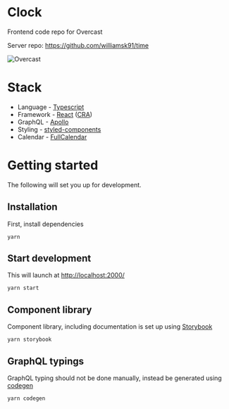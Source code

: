 # Clock

Frontend code repo for Overcast

Server repo: https://github.com/williamsk91/time

![Overcast](https://user-images.githubusercontent.com/25893551/155019675-4599b3c3-3247-4d7a-877a-7d1e97fa63bf.png)



# Stack

- Language - [Typescript](https://www.typescriptlang.org/)
- Framework - [React](https://reactjs.org/) ([CRA](https://create-react-app.dev/))
- GraphQL - [Apollo](https://www.apollographql.com/docs/react/api/react-apollo/)
- Styling - [styled-components](https://styled-components.com/)
- Calendar - [FullCalendar](https://fullcalendar.io/)

# Getting started

The following will set you up for development.

## Installation

First, install dependencies

```
yarn
```

## Start development

This will launch at [http://localhost:2000/](http://localhost:2000/)

```
yarn start
```

## Component library

Component library, including documentation is set up using [Storybook](https://storybook.js.org/)

```
yarn storybook
```

## GraphQL typings

GraphQL typing should not be done manually, instead be generated using [codegen](https://graphql-code-generator.com/)

```
yarn codegen
```
